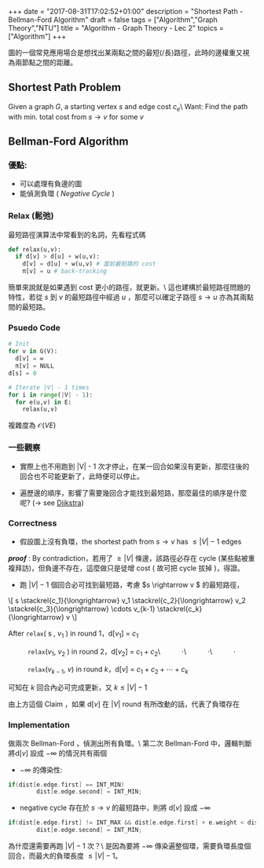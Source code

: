 +++
date =  "2017-08-31T17:02:52+01:00"
description = "Shortest Path - Bellman-Ford Algorithm"
draft = false
tags = ["Algorithm","Graph Theory","NTU"]
title =  "Algorithm - Graph Theory - Lec 2"
topics = ["Algorithm"]
+++

圖的一個常見應用場合是想找出某兩點之間的最短(/長)路徑，此時的邊權重又視為兩節點之間的距離。
<!--一般來說，這兩個問題都是 NPC ，只有加上某些限制後，才會是在多項式時間可解的問題 (最短路 ─ 不存在負環；最長路  ─ 不存在正環)。-->

<!--more-->
## Shortest Path Problem

Given a graph <span>$G$</span>, a starting vertex <span>$s$</span> and edge cost <span>$c_e$</span>\\
Want: Find the path with min. total cost from <span>$s \rightarrow v$</span> for some <span>$v$</span>

## Bellman-Ford Algorithm

### 優點:

* 可以處理有負邊的圖
* 能偵測負環 ( *Negative Cycle* )

### Relax (鬆弛)

最短路徑演算法中常看到的名詞，先看程式碼

```python
def relax(u,v):
  if d[v] > d[u] + w(u,v):
    d[v] = d[u] + w(u,v) # 當前最短路的 cost
    π[v] = u # back-tracking
```

簡單來說就是如果遇到 cost 更小的路徑，就更新。\\
這也建構於最短路徑問題的特性，若從 <span>$s$</span> 到 <span>$v$</span> 的最短路徑中經過 <span>$u$</span> ，那麼可以確定子路徑 <span>$s \rightarrow u$</span> 亦為其兩點間的最短路。

### Psuedo Code

```python
# Init
for v in G(V):
  d[v] = ∞ 
  π[v] = NULL
d[s] = 0

# Iterate |V| - 1 times
for i in range(|V| - 1):
  for e(u,v) in E:
    relax(u,v)
```

複雜度為 <span>$\mathcal{O}(VE)$</span>

### 一些觀察

* 實際上也不用跑到 |V| - 1 次才停止，在某一回合如果沒有更新，那麼往後的回合也不可能更新了，此時便可以停止。

* 遍歷邊的順序，影響了需要幾回合才能找到最短路，那麼最佳的順序是什麼呢?
  (<span>$\rightarrow$ see [Dijkstra](https://sunprinces.github.io/learning/2017/09/algorithm---graph-theory---lec-3/)</span>)

### Correctness

* 假設圖上沒有負環，the shortest path from <span>$s \rightarrow v$</span> has <span>$\leq |V|-1$</span> edges

*__proof__* : By contradiction，若用了 <span>$\geq |V|$</span> 條邊，該路徑必存在 cycle (某些點被重複拜訪)，但負邊不存在，這麼做只是徒增 cost ( 故可把 cycle 拔掉 )，得證。

* 跑 <span>$|V| - 1$</span> 個回合必可找到最短路，考慮 <span>$s \rightarrow v $</span> 的最短路徑，

<div>
\[
s \stackrel{c_1}{\longrightarrow} v_1 \stackrel{c_2}{\longrightarrow} v_2 \stackrel{c_3}{\longrightarrow} \cdots v_{k-1} \stackrel{c_k}{\longrightarrow} v
\]
</div>

After `relax`( s , <span>$v_1$</span> )  in round 1，d[<span>$v_1$</span>] = <span>$c_1$</span>

&nbsp;&nbsp;&nbsp;&nbsp;&nbsp;&nbsp;&nbsp;&nbsp;&nbsp;&nbsp;`relax`(<span>$v_1$</span>, <span>$v_2$</span> )  in round 2，d[<span>$v_2$</span>] = <span>$c_1 + c_2$</span>\\
&nbsp;&nbsp;&nbsp;&nbsp;&nbsp;&nbsp;&nbsp;&nbsp;&nbsp;&nbsp;<span>$\cdot$</span>\\
&nbsp;&nbsp;&nbsp;&nbsp;&nbsp;&nbsp;&nbsp;&nbsp;&nbsp;&nbsp;<span>$\cdot$</span>\\
&nbsp;&nbsp;&nbsp;&nbsp;&nbsp;&nbsp;&nbsp;&nbsp;&nbsp;&nbsp;<span>$\cdot$</span>

&nbsp;&nbsp;&nbsp;&nbsp;&nbsp;&nbsp;&nbsp;&nbsp;&nbsp;&nbsp;`relax`(<span>$v_{k-1}$</span>, <span>$v$</span>) in round <span>$k$</span>，d[<span>$v$</span>] = <span>$c_1 + c_2 + \cdots + c_k$</span>

可知在 <span>$k$</span> 回合內必可完成更新，又 <span>$k \leq |V| - 1$</span>

由上方這個 Claim ，如果 d[<span>$v$</span>] 在 <span>$|V|$</span> round 有所改動的話，代表了負環存在



### Implementation

<script src="https://gist.github.com/sunprinceS/5c93f48db7d3b476f3829becbc2f2743.js"></script>

做兩次 Bellman-Ford ，偵測出所有負環。\\
第二次 Bellman-Ford 中，邏輯判斷將d[<span>$v$</span>] 設成 <span>$- \infty$</span> 的情況共有兩個

* <span>$- \infty$</span> 的傳染性:

```cpp
if(dist[e.edge.first] == INT_MIN)
        dist[e.edge.second] = INT_MIN;
```

* negative cycle 存在於 <span>$s \rightarrow v$</span> 的最短路中，則將 d[<span>$v$</span>] 設成 <span>$- \infty$</span>

```cpp
if(dist[e.edge.first] != INT_MAX && dist[e.edge.first] + e.weight < dist[e.edge.second])
        dist[e.edge.second] = INT_MIN;
```

為什麼還需要再跑 <span>$|V| - 1$</span> 次？\\
是因為要將 <span>$- \infty$</span> 傳染遍整個環，需要負環長度個回合，而最大的負環長度 <span>$\leq |V| - 1$</span>。
